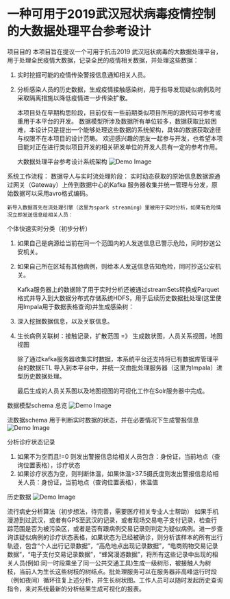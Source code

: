 # 一种可用于2019武汉冠状病毒疫情控制的大数据处理平台参考设计
项目目的
    本项目旨在提议一个可用于抗击2019 武汉冠状病毒的大数据处理平台，用于处理全民疫情大数据，记录全民的疫情相关数据，并处理这些数据：
1. 实时挖掘可能的疫情传染警报信息通知相关人员。
2. 分析感染人员的历史数据，生成疫情接触感染树，用于指导发现疑似病例及时采取隔离措施以降低疫情进一步传染扩散。

    本项目处在早期构思阶段，目前仅有一些前期类似项目所用的源代码可参考或重用于本平台的开发。
数据模型所涉及数据所有单位较多，数据获取比较困难，本设计只是提出一个能够处理这些数据的系统架构，具体的数据获取途径与权限不在本项目的设计范畴。
欢迎感兴趣的朋友一起参与开发，也希望本项目能对正在进行类似项目开发的相关研发单位的开发人员有一定的参考作用。

    大数据处理平台参考设计系统架构
![Demo Image](https://github.com/charlesDataCenterFPGA/2019-ncov-BigData-Platform-Ref-Design/blob/master/architecture.png)

系统工作流程：
数据导人与实时流处理阶段：
实时动态获取的原始信息数据源通过网关（Gateway）上传到数据中心的Kafka 服务器收集并统一管理与分发，原始数据可以采用avro格式编码。

    新导入数据首先在流处理引擎（这里为spark streaming）里被用于实时分析，如果有危险情况立即发送信息给相关人员： 
个体快速实时分类（初步分析）
1. 如果自己是病源给当前在同一个范围内的人发送信息已警示危险，同时抄送公安机关。
2. 如果自己所在区域有其他病例，则给本人发送信息告知危险，同时抄送公安机关。

    Kafka服务器上的数据除了用于实时分析还被通过streamSets转换成Parquet格式并导入到大数据分布式存储系统HDFS，用于后续历史数据批处理(这里使用Impala用于数据表格查询)并生成感染树： 
1. 深入挖掘数据信息，以及关联信息。
2. 生长病例关联树：接触记录，扩散范围 =》 生成数状图，人员关系视图，地图视图

    除了通过kafka服务器收集实时数据，本系统平台还支持将已有数据库管理平台的数据ETL 导入到本平台中，并统一交由批处理服务器（这里为Impala）进型历史数据处理。

    最后生成的人员关系图以及地图视图的可视化工作在Solr服务器中完成。

数据模型schema 总览
![Demo Image](https://github.com/charlesDataCenterFPGA/2019-ncov-BigData-Platform-Ref-Design/blob/master/%E6%80%BB%E8%A7%88.PNG)

流数据schema 用于判断实时数据的状态，并在必要情况下生成警报信息
![Demo Image](https://github.com/charlesDataCenterFPGA/2019-ncov-BigData-Platform-Ref-Design/blob/master/%E6%B5%81%E6%95%B0%E6%8D%AE.PNG)

分析诊疗状态记录
1. 如果不为空而且!=0 则发出警报信息给相关人员包含：身份证，当前地点（查询位置表格），诊疗状态 
2. 如果诊疗状态为空，则判断体温，如果体温>37.5摄氏度则发出警报信息给相关人员：身份证，当前地点（查询位置表格），体温值

历史数据
![Demo Image](https://github.com/charlesDataCenterFPGA/2019-ncov-BigData-Platform-Ref-Design/blob/master/%E5%8E%86%E5%8F%B2%E6%95%B0%E6%8D%AE.PNG)

流行病史分析算法（初步想法，待完善，需要医疗相关专业人士帮助）
    如果手机漫游到过武汉，或者有GPS至武汉的记录，或者现场交易电子支付记录，检查行踪范围是否为被污染区，或者是否有跟病例交易记录则判定为疑似病例。进一步查询该疑似病例的诊疗状态表格，如果状态为已经被确诊，则分析该样本的所有出行轨迹，包含“个人出行记录数据”，“高危地点出现记录数据”，“电商购物交易记录数据”，“电子支付交易记录数据”，“蜂窝漫游数据”，将所有这些记录中出现的相关人员(例如:同一时段乘坐了同一公共交通工具)生成一级树形，被接触人为树枝，当前人为生长这些树枝的树结点。批处理服务可以在服务器非高峰运行时段（例如夜间）循环往复上述分析，并生长树状图。工作人员可以随时发起历史查询指令，来对系统最新的分析结果生成可视化的报表。
